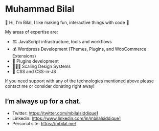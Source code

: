 # Muhammad Bilal
👋 Hi, I'm Bilal, I like making fun, interactive things with code 🚀

My areas of expertise are:
- 🏗 JavaScript infrastructure, tools and workflows
- 💰 Wordpress Development (Themes, Plugins, and WooCommerce Extensions)
- 🔌 Plugins development
- 👨🏼‍🎨 Scaling Design Systems
- 💅 CSS and CSS-in-JS

If you need support with any of the technologies mentioned above please contact me or consider donating right away!

## I’m always up for a chat.
- Twitter: https://twitter.com/mbilalsiddique1
- Linkedin: https://www.linkedin.com/in/mbilalsiddique1
- Personal site: https://mbilal.me/
